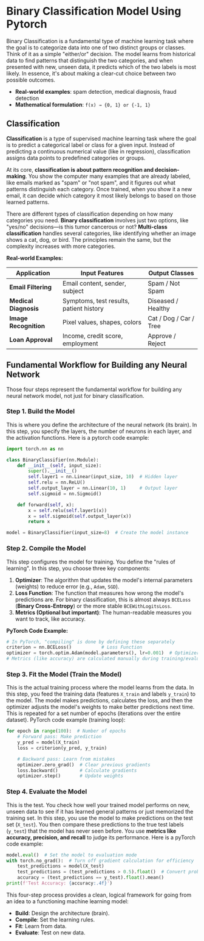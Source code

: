 # Binary Classification Model Using Pytorch
Binary Classification is a fundamental type of machine learning task where the goal is to categorize data into one of two distinct groups or classes. Think of it as a simple "either/or" decision. The model learns from historical data to find patterns that distinguish the two categories, and when presented with new, unseen data, it predicts which of the two labels is most likely. In essence, it's about making a clear-cut choice between two possible outcomes.

* **Real-world examples**: spam detection, medical diagnosis, fraud detection
* **Mathematical formulation**: `f(x) → {0, 1} or {-1, 1}`

## Classification
**Classification** is a type of supervised machine learning task where the goal is to predict a categorical label or class for a given input. Instead of predicting a continuous numerical value (like in regression), classification assigns data points to predefined categories or groups.

At its core, **classification is about pattern recognition and decision-making**. You show the computer many examples that are already labeled, like emails marked as "spam" or "not spam", and it figures out what patterns distinguish each category. Once trained, when you show it a new email, it can decide which category it most likely belongs to based on those learned patterns.

There are different types of classification depending on how many categories you need. **Binary classification** involves just two options, like "yes/no" decisions—is this tumor cancerous or not? **Multi-class classification** handles several categories, like identifying whether an image shows a cat, dog, or bird. The principles remain the same, but the complexity increases with more categories.

**Real-world Examples:**

| Application              | Input Features                             | Output Classes  
| -------------------------| ------------------------------------------ | --------------------
| **Email Filtering**      | Email content, sender, subject             | Spam / Not Spam             
| **Medical Diagnosis**    | Symptoms, test results, patient history    | Diseased / Healthy                
| **Image Recognition**    | Pixel values, shapes, colors               | Cat / Dog / Car / Tree         
| **Loan Approval**        | Income, credit score, employment           | Approve / Reject 


## Fundamental Workflow for Building any Neural Network
Those four steps represent the fundamental workflow for building any neural network model, not just for binary classification. 

### Step 1. Build the Model
This is where you define the architecture of the neural network (its brain). In this step, you specify the layers, the number of neurons in each layer, and the activation functions. Here is a pytorch code example:

```python
import torch.nn as nn

class BinaryClassifier(nn.Module):
    def __init__(self, input_size):
        super().__init__()
        self.layer1 = nn.Linear(input_size, 10)  # Hidden layer
        self.relu = nn.ReLU()
        self.output_layer = nn.Linear(10, 1)     # Output layer
        self.sigmoid = nn.Sigmoid()

    def forward(self, x):
        x = self.relu(self.layer1(x))
        x = self.sigmoid(self.output_layer(x))
        return x

model = BinaryClassifier(input_size=8)  # Create the model instance
```

### Step 2. Compile the Model
This step configures the model for training. You define the "rules of learning". In this step, you choose three key components:
1. **Optimizer**: The algorithm that updates the model's internal parameters (weights) to reduce error (e.g., `Adam`, `SGD`).
2. **Loss Function**: The function that measures how wrong the model's predictions are. For binary classification, this is almost always `BCELoss` (**Binary Cross-Entropy**) or the more stable `BCEWithLogitsLoss`.
3. **Metrics (Optional but important)**: The human-readable measures you want to track, like accuracy.

**PyTorch Code Example:**

```python
# In PyTorch, "compiling" is done by defining these separately
criterion = nn.BCELoss()           # Loss Function
optimizer = torch.optim.Adam(model.parameters(), lr=0.001)  # Optimizer
# Metrics (like accuracy) are calculated manually during training/evaluation
```

### Step 3. Fit the Model (Train the Model)
This is the actual training process where the model learns from the data. In this step, you feed the training data (features `X_train` and labels `y_train`) to the model. The model makes predictions, calculates the loss, and then the optimizer adjusts the model's weights to make better predictions next time. This is repeated for a set number of epochs (iterations over the entire dataset). PyTorch code example (training loop):

```python
for epoch in range(100):  # Number of epochs
    # Forward pass: Make prediction
    y_pred = model(X_train)
    loss = criterion(y_pred, y_train)

    # Backward pass: Learn from mistakes
    optimizer.zero_grad()  # Clear previous gradients
    loss.backward()        # Calculate gradients
    optimizer.step()       # Update weights
```

### Step 4. Evaluate the Model
This is the test. You check how well your trained model performs on new, unseen data to see if it has learned general patterns or just memorized the training set. In this step, you use the model to make predictions on the test set (`X_test`). You then compare these predictions to the true test labels (`y_test`) that the model has never seen before. You use **metrics like accuracy, precision, and recall** to judge its performance. Here is a pyTorch code example:

```python
model.eval()  # Set the model to evaluation mode
with torch.no_grad():  # Turn off gradient calculation for efficiency
    test_predictions = model(X_test)
    test_predictions = (test_predictions > 0.5).float()  # Convert probabilities to 0 or 1
    accuracy = (test_predictions == y_test).float().mean()
print(f'Test Accuracy: {accuracy:.4f}')
```

This four-step process provides a clean, logical framework for going from an idea to a functioning machine learning model:
* **Build**: Design the architecture (brain).
* **Compile**: Set the learning rules.
* **Fit**: Learn from data.
* **Evaluate**: Test on new data.
